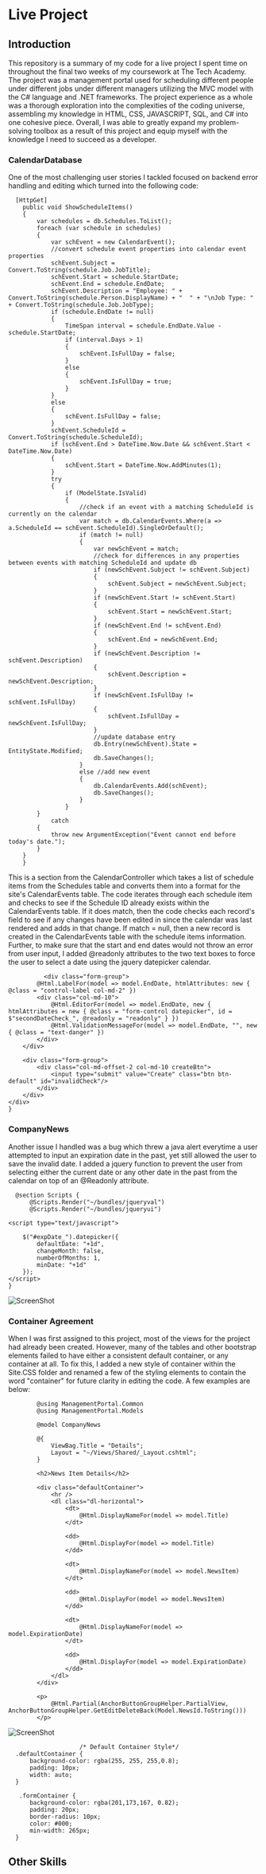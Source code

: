 # Live Project

## Introduction
This repository is a summary of my code for a live project I spent time on throughout the final two weeks of my coursework at The Tech Academy. The project was a management portal used for scheduling different people under different jobs under different managers utilizing the MVC model with the C# language and .NET frameworks. The project experience as a whole was a thorough exploration into the complexities of the coding universe, assembling my knowledge in HTML, CSS, JAVASCRIPT, SQL, and C# into one cohesive piece. Overall, I was able to greatly expand my problem-solving toolbox as a result of this project and equip myself with the knowledge I need to succeed as a developer. 

### CalendarDatabase

One of the most challenging user stories I tackled focused on backend error handling and editing which turned into the following code:

      [HttpGet]
        public void ShowScheduleItems()
        {
            var schedules = db.Schedules.ToList();
            foreach (var schedule in schedules)
            {
                var schEvent = new CalendarEvent();
                //convert schedule event properties into calendar event properties
                schEvent.Subject = Convert.ToString(schedule.Job.JobTitle);
                schEvent.Start = schedule.StartDate;
                schEvent.End = schedule.EndDate;
                schEvent.Description = "Employee: " + Convert.ToString(schedule.Person.DisplayName) + "  " + "\nJob Type: " + Convert.ToString(schedule.Job.JobType);
                if (schedule.EndDate != null)
                {
                    TimeSpan interval = schedule.EndDate.Value - schedule.StartDate;
                    if (interval.Days > 1)
                    {
                        schEvent.IsFullDay = false;
                    }
                    else
                    {
                        schEvent.IsFullDay = true;
                    }
                }
                else
                {
                    schEvent.IsFullDay = false;
                }
                schEvent.ScheduleId = Convert.ToString(schedule.ScheduleId);
                if (schEvent.End > DateTime.Now.Date && schEvent.Start < DateTime.Now.Date)
                {
                    schEvent.Start = DateTime.Now.AddMinutes(1);
                }
                try
                {
                    if (ModelState.IsValid)
                    {
                        //check if an event with a matching ScheduleId is currently on the calendar
                        var match = db.CalendarEvents.Where(a => a.ScheduleId == schEvent.ScheduleId).SingleOrDefault();
                        if (match != null)
                        {
                            var newSchEvent = match;
                            //check for differences in any properties between events with matching ScheduleId and update db
                            if (newSchEvent.Subject != schEvent.Subject)
                            {
                                schEvent.Subject = newSchEvent.Subject;
                            }
                            if (newSchEvent.Start != schEvent.Start)
                            {
                                schEvent.Start = newSchEvent.Start;
                            }
                            if (newSchEvent.End != schEvent.End)
                            {
                                schEvent.End = newSchEvent.End;
                            }
                            if (newSchEvent.Description != schEvent.Description)
                            {
                                schEvent.Description = newSchEvent.Description;
                            }
                            if (newSchEvent.IsFullDay != schEvent.IsFullDay)
                            {
                                schEvent.IsFullDay = newSchEvent.IsFullDay;
                            }
                            //update database entry
                            db.Entry(newSchEvent).State = EntityState.Modified;
                            db.SaveChanges();
                        }
                        else //add new event
                        {
                            db.CalendarEvents.Add(schEvent);
                            db.SaveChanges();
                        }
                    }
            }
                catch
            {
                throw new ArgumentException("Event cannot end before today's date.");
            }
        }
        }
        
This is a section from the CalendarController which takes a list of schedule items from the Schedules table and converts them into a format for the site's CalendarEvents table. The code iterates through each schedule item and checks to see if the Schedule ID already exists within the CalendarEvents table. If it does match, then the code checks each record's field to see if any changes have been edited in since the calendar was last rendered and adds in that change. If match = null, then a new record is created in the CalendarEvents table with the schedule items information. Further, to make sure that the start and end dates would not throw an error from user input, I added @readonly attributes to the two text boxes to force the user to select a date using the jquery datepicker calendar. 

              <div class="form-group">
            @Html.LabelFor(model => model.EndDate, htmlAttributes: new { @class = "control-label col-md-2" })
            <div class="col-md-10">
                @Html.EditorFor(model => model.EndDate, new { htmlAttributes = new { @class = "form-control datepicker", id = $"secondDateCheck_", @readonly = "readonly" } })
                @Html.ValidationMessageFor(model => model.EndDate, "", new { @class = "text-danger" })
            </div>
        </div>

        <div class="form-group">
            <div class="col-md-offset-2 col-md-10 createBtn">
                <input type="submit" value="Create" class="btn btn-default" id="invalidCheck"/>
            </div>
        </div>
    </div>
    }
   
### CompanyNews
   Another issue I handled was a bug which threw a java alert everytime a user attempted to input an expiration date in the past, yet still allowed the user to save the invalid date. I added a jquery function to prevent the user from selecting either the current date or any other date in the past from the calendar on top of an @Readonly attribute. 


      @section Scripts {
          @Scripts.Render("~/bundles/jqueryval")
          @Scripts.Render("~/bundles/jqueryui")

    <script type="text/javascript">

        $("#expDate_").datepicker({
            defaultDate: "+1d",
            changeMonth: false,
            numberOfMonths: 1,
            minDate: "+1d"
        });
    </script>
    }
    
    
   ![ScreenShot](/READMEImages/CreateNewsItemsCalendar.png)


### Container Agreement
When I was first assigned to this project, most of the views for the project had already been created. However, many of the tables and other bootstrap elements failed to have either a consistent default container, or any container at all. To fix this, I added a new style of container within the Site.CSS folder and renamed a few of the styling elements to contain the word "container" for future clarity in editing the code. A few examples are below:


            @using ManagementPortal.Common
            @using ManagementPortal.Models

            @model CompanyNews

            @{
                ViewBag.Title = "Details";
                Layout = "~/Views/Shared/_Layout.cshtml";
            }

            <h2>News Item Details</h2>

            <div class="defaultContainer">
                <hr />
                <dl class="dl-horizontal">
                    <dt>
                        @Html.DisplayNameFor(model => model.Title)
                    </dt>

                    <dd>
                        @Html.DisplayFor(model => model.Title)
                    </dd>

                    <dt>
                        @Html.DisplayNameFor(model => model.NewsItem)
                    </dt>

                    <dd>
                        @Html.DisplayFor(model => model.NewsItem)
                    </dd>

                    <dt>
                        @Html.DisplayNameFor(model => model.ExpirationDate)
                    </dt>

                    <dd>
                        @Html.DisplayFor(model => model.ExpirationDate)
                    </dd>
                </dl>
            </div>

            <p>
                @Html.Partial(AnchorButtonGroupHelper.PartialView, AnchorButtonGroupHelper.GetEditDeleteBack(Model.NewsId.ToString()))
            </p>

![ScreenShot](/READMEImages/News.png)


                        /* Default Container Style*/
      .defaultContainer {
          background-color: rgba(255, 255, 255,0.8);
          padding: 10px;
          width: auto;
      }
      
       .formContainer {
          background-color: rgba(201,173,167, 0.82);
          padding: 20px;
          border-radius: 10px;
          color: #000;
          min-width: 265px;
      }

## Other Skills
